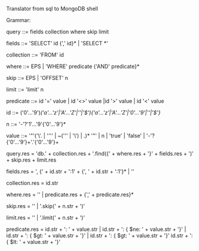 Translator from sql to MongoDB shell

Grammar:

query ::= fields collection where skip limit

fields ::= 'SELECT' id {',' id}* | 'SELECT *'

collection ::= 'FROM' id

where ::= EPS | 'WHERE' predicate {'AND' predicate}*

skip ::= EPS | 'OFFSET' n

limit ::= 'limit' n

predicate ::= id '=' value | id '<>' value |id '>' value | id '<' value

id ::= ('0'...'9')*('a'...'z'|'A'...'Z'|'_'|'$'){'a'...'z'|'A'...'Z'|'0'...'9'|'_'|'$'}*

n ::= '-'?'1'...'9'{'0'...'9'}*  

value ::= '"'('\\'. | '\'\'' | ~('\'' | '\\') | .)* '"' | n | 'true' | 'false' | '-'?{'0'...'9'}+'.'{'0'...'9'}+

query.res = 'db.' + collection.res + '.find({' + where.res + '}' + fields.res + ')' + skip.res + limit.res

fields.res = ', {' + id.str + ':1' + {', ' + id.str + ':1'}* | ''

collection.res = id.str

where.res = '' | predicate.res + {',' + predicate.res}*

skip.res = '' | '.skip(' + n.str + ')'

limit.res = '' | '.limit(' + n.str + ')'

predicate.res = id.str + ': ' + value.str | id.str + ': { $ne: ' + value.str + '}' | id.str + ': { $gt: ' + value.str + '}' | id.str + ': { $gt: ' + value.str + '}' id.str + ': { $lt: ' + value.str + '}'